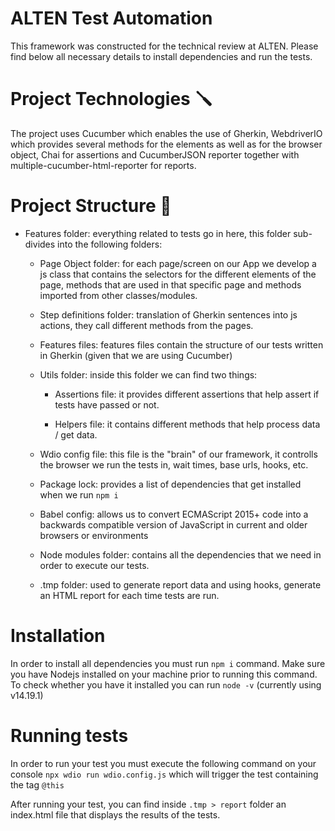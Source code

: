 # ALTEN Test Automation 

This framework was constructed for the technical review at ALTEN. Please find below all necessary details to install dependencies 
and run the tests. 

# Project Technologies 🪛

The project uses Cucumber which enables the use of Gherkin, WebdriverIO which provides several methods for the elements as well as for the 
browser object, Chai for assertions and CucumberJSON reporter together with multiple-cucumber-html-reporter for reports. 

# Project Structure 📄

- Features folder: everything related to tests go in here, this folder sub-divides into the following folders: 
    
    - Page Object folder: for each page/screen on our App we develop a js class that contains the selectors for the different elements of the page, 
      methods that are used in that specific page and methods imported from other classes/modules. 
    
    - Step definitions folder: translation of Gherkin sentences into js actions, they call different methods from the pages. 

    - Features files: features files contain the structure of our tests written in Gherkin (given that we are using Cucumber)

    - Utils folder: inside this folder we can find two things: 

        - Assertions file: it provides different assertions that help assert if tests have passed or not. 

        - Helpers file: it contains different methods that help process data / get data. 

    - Wdio config file: this file is the "brain" of our framework, it controlls the browser we run the tests in, wait times, base urls, hooks, etc. 

    - Package lock: provides a list of dependencies that get installed when we run `npm i` 

    - Babel config: allows us to convert ECMAScript 2015+ code into a backwards compatible version of JavaScript in current and older browsers or environments

    - Node modules folder: contains all the dependencies that we need in order to execute our tests. 

    - .tmp folder: used to generate report data and using hooks, generate an HTML report for each time tests are run. 

# Installation 

In order to install all dependencies you must run `npm i` command. Make sure you have Nodejs installed on your machine prior to running this command.
To check whether you have it installed you can run `node -v` (currently using v14.19.1)

# Running tests 

In order to run your test you must execute the following command on your console `npx wdio run wdio.config.js` which will trigger the test containing the tag `@this`

After running your test, you can find inside `.tmp > report` folder an index.html file that displays the results of the tests.

